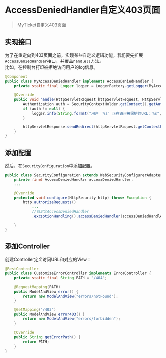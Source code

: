 # AccessDeniedHandler自定义403页面
>MyTicket自定义403页面

## 实现接口

为了在重定向到403页面之前，实现某些自定义逻辑功能，我们要先扩展`AccessDeniedHandler`接口，并覆盖`handle()`方法。  
比如，在控制台打印被拒绝访问用户的log信息。

```java
@Component
public class MyAccessDeniedHandler implements AccessDeniedHandler {
    private static final Logger logger = LoggerFactory.getLogger(MyAccessDeniedHandler.class);

    @Override
    public void handle(HttpServletRequest httpServletRequest, HttpServletResponse httpServletResponse, AccessDeniedException e) throws IOException, ServletException {
        Authentication auth = SecurityContextHolder.getContext().getAuthentication();
        if (auth != null) {
            logger.info(String.format("用户 '%s' 正在访问被保护的URL: %s", auth.getName(), httpServletRequest.getRequestURI()));;
        }

        httpServletResponse.sendRedirect(httpServletRequest.getContextPath() + "/403");
    }
}
```

## 添加配置
然后，在`SecurityConfiguration`中添加配置。

```java
public class SecurityConfiguration extends WebSecurityConfigurerAdapter {
    private final AccessDeniedHandler accessDeniedHandler;
    ...

    @Override
    protected void configure(HttpSecurity http) throws Exception {
        http.authorizeRequests()
            ...
            //自定义AccessDeniedHandler
            .exceptionHandling().accessDeniedHandler(accessDeniedHandler);

    }
}
```

## 添加Controller

创建Controller定义访问URL和对应的View：

```java
@RestController
public class CustomizeErrorController implements ErrorController {
    private static final String PATH = "/404";

    @RequestMapping(PATH)
    public ModelAndView error() {
        return new ModelAndView("errors/notFound");
    }

    @GetMapping("/403")
    public ModelAndView error403() {
        return new ModelAndView("errors/forbidden");
    }

    @Override
    public String getErrorPath() {
        return PATH;
    }
}
```